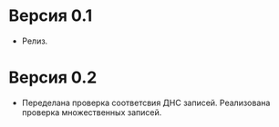 Версия 0.1
============
* Релиз.

Версия 0.2
============
* Переделана проверка соответсвия ДНС записей. Реализована проверка множественных записей.

